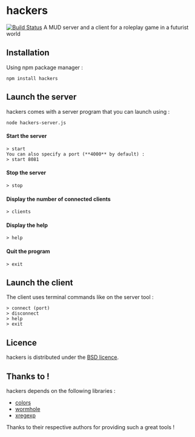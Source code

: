 # hackers #
[![Build Status](https://secure.travis-ci.org/robinouu/hackers.png?branch=master)](http://travis-ci.org/robinouu/hackers)
A MUD server and a client for a roleplay game in a futurist world

## Installation ##
Using npm package manager :

	npm install hackers
	
## Launch the server ##
hackers comes with a server program that you can launch using :

	node hackers-server.js
	
#### Start the server ####
	
	> start
	You can also specify a port (**4000** by default) :
	> start 8081
	
#### Stop the server ####

	> stop

#### Display the number of connected clients ####

	> clients
	
#### Display the help ####

	> help

#### Quit the program ####

	> exit
	
## Launch the client ##

The client uses terminal commands like on the server tool :

	> connect (port)
	> disconnect
	> help	
	> exit
	
## Licence ##

hackers is distributed under the [BSD licence](https://github.com/robinouu/hackers/blob/master/LICENSE).

## Thanks to ! ##

hackers depends on the following libraries :
  - [colors](https://npmjs.org/package/colors)
  - [wormhole](https://npmjs.org/package/wormhole)
  - [xregexp](https://github.com/slevithan/xregexp)
  
Thanks to their respective authors for providing such a great tools !
